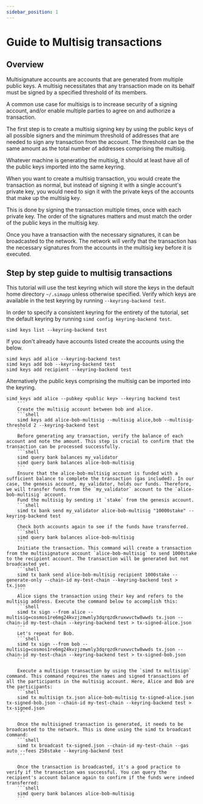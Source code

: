 ```yaml
---
sidebar_position: 1
---
```


# Guide to Multisig transactions

## Overview

Multisignature accounts are accounts that are generated from multiple public keys. A multisig necessitates that any transaction made on its behalf must be signed by a specified threshold of its members.

A common use case for multisigs is to increase security of a signing account, and/or enable multiple parties to agree on and authorize a transaction.

The first step is to create a multisig signing key by using the public keys of all possible signers and the minimum threshold of addresses that are needed to sign any transaction from the account. The threshold can be the same amount as the total number of addresses comprising the multisig.

Whatever machine is generating the multisig, it should at least have all of the public keys imported into the same keyring.

When you want to create a multisig transaction, you would create the transaction as normal, but instead of signing it with a single account's private key, you would need to sign it with the private keys of the accounts that make up the multisig key.

This is done by signing the transaction multiple times, once with each private key. The order of the signatures matters and must match the order of the public keys in the multisig key.

Once you have a transaction with the necessary signatures, it can be broadcasted to the network. The network will verify that the transaction has the necessary signatures from the accounts in the multisig key before it is executed.

## Step by step guide to multisig transactions

This tutorial will use the test keyring which will store the keys in the default home directory `~/.simapp` unless otherwise specified.
Verify which keys are available in the test keyring by running `--keyring-backend test`.

In order to specify a consistent keyring for the entirety of the tutorial, set the default keyring by running `simd config keyring-backend test`.

```shell
simd keys list --keyring-backend test
````

If you don't already have accounts listed create the accounts using the below.
```shell
simd keys add alice --keyring-backend test
simd keys add bob --keyring-backend test
simd keys add recipient --keyring-backend test
```
Alternatively the public keys comprising the multisig can be imported into the keyring.
```shell
simd keys add alice --pubkey <public key> --keyring backend test
    ```
    Create the multisig account between bob and alice.
    ```shell
    simd keys add alice-bob-multisig --multisig alice,bob --multisig-threshold 2 --keyring-backend test
    ```
    Before generating any transaction, verify the balance of each account and note the amount. This step is crucial to confirm that the transaction can be processed successfully.
    ```shell
    simd query bank balances my_validator
    simd query bank balances alice-bob-multisig
    ```
    Ensure that the alice-bob-multisig account is funded with a sufficient balance to complete the transaction (gas included). In our case, the genesis account, my_validator, holds our funds. Therefore, we will transfer funds from the `my_validator` account to the `alice-bob-multisig` account.
    Fund the multisig by sending it `stake` from the genesis account.
    ```shell
    simd tx bank send my_validator alice-bob-multisig "10000stake" --keyring-backend test
    ```
    Check both accounts again to see if the funds have transferred.
    ```shell
    simd query bank balances alice-bob-multisig
    ```
    Initiate the transaction. This command will create a transaction from the multisignature account `alice-bob-multisig` to send 1000stake to the recipient account. The transaction will be generated but not broadcasted yet.
    ```shell
    simd tx bank send alice-bob-multisig recipient 1000stake --generate-only --chain-id my-test-chain --keyring-backend test > tx.json
    ```
    Alice signs the transaction using their key and refers to the multisig address. Execute the command below to accomplish this:
    ```shell
    simd tx sign --from alice --multisig=cosmos1re6mg24kvzjzmwmly3dqrqzdkruxwvctw8wwds tx.json --chain-id my-test-chain --keyring-backend test > tx-signed-alice.json
    ```
    Let's repeat for Bob.
    ```shell
    simd tx sign --from bob --multisig=cosmos1re6mg24kvzjzmwmly3dqrqzdkruxwvctw8wwds tx.json --chain-id my-test-chain --keyring-backend test > tx-signed-bob.json
    ```

    Execute a multisign transaction by using the `simd tx multisign` command. This command requires the names and signed transactions of all the participants in the multisig account. Here, Alice and Bob are the participants:
    ```shell
    simd tx multisign tx.json alice-bob-multisig tx-signed-alice.json tx-signed-bob.json --chain-id my-test-chain --keyring-backend test > tx-signed.json
    ```

    Once the multisigned transaction is generated, it needs to be broadcasted to the network. This is done using the simd tx broadcast command:
    ```shell
    simd tx broadcast tx-signed.json --chain-id my-test-chain --gas auto --fees 250stake --keyring-backend test
    ```

    Once the transaction is broadcasted, it's a good practice to verify if the transaction was successful. You can query the recipient's account balance again to confirm if the funds were indeed transferred:
    ```shell
    simd query bank balances alice-bob-multisig
    ```
